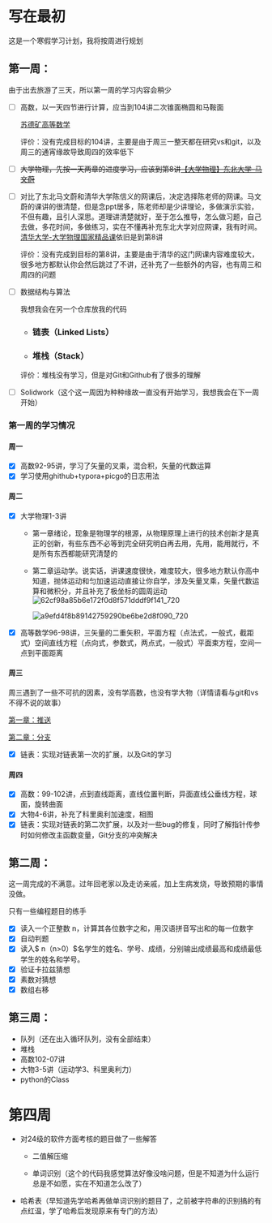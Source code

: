 # 写在最初
这是一个寒假学习计划，我将按周进行规划

## 第一周：

由于出去旅游了三天，所以第一周的学习内容会稍少

- [ ] 高数，以一天四节进行计算，应当到104讲二次锥面椭圆和马鞍面

  [苏德矿高等数学](https://www.bilibili.com/video/BV1Lt411r7NQ?spm_id_from=333.788.player.switch&vd_source=5233a63dd0b8f709a0cc0d7fd9a725f0&p=96)

  评价：没有完成目标的104讲，主要是由于周三一整天都在研究vs和git，以及周三的通宵缘故导致周四的效率低下

- [ ] ~~大学物理，先按一天两章的进度学习，应该到第8讲[【大学物理】东北大学-马文蔚](https://www.bilibili.com/video/BV1qW411H7UX/?share_source=copy_web&vd_source=cdf177ad665393b74a89c709a8ea89a3)~~ 

- [ ] 对比了东北马文蔚和清华大学陈信义的网课后，决定选择陈老师的网课。马文蔚的课讲的很清楚，但是念ppt居多，陈老师却是少讲理论，多做演示实验，不但有趣，且引人深思。道理讲清楚就好，至于怎么推导，怎么做习题，自己去做，多花时间，多做练习，实在不懂再补充东北大学对应网课，我有时间。[清华大学-大学物理国家精品课](https://www.bilibili.com/video/BV1Tt411T7Po?spm_id_from=333.788.recommend_more_video.1&vd_source=5233a63dd0b8f709a0cc0d7fd9a725f0)依旧是到第8讲

  评价：没有完成到目标的第8讲，主要是由于清华的这门网课内容难度较大，很多地方都默认你会然后跳过了不讲，还补充了一些额外的内容，也有周三和周四的问题

- [ ] 数据结构与算法

  我想我会在另一个仓库放我的代码

  - ### 链表（Linked Lists）

  - ### 堆栈（Stack）

  评价：堆栈没有学习，但是对Git和Github有了很多的理解

- [ ] Solidwork（这个这一周因为种种缘故一直没有开始学习，我想我会在下一周开始）

### 第一周的学习情况

#### 周一

- [x] 高数92-95讲，学习了矢量的叉乘，混合积，矢量的代数运算
- [x] 学习使用ghithub+typora+picgo的日志用法

#### 周二

- [x] 大学物理1-3讲

  - 第一章绪论，现象是物理学的根源，从物理原理上进行的技术创新才是真正的创新，有些东西不必等到完全研究明白再去用，先用，能用就行，不是所有东西都能研究清楚的

  - 第二章运动学。说实话，讲课速度很快，难度较大，很多地方默认你高中知道，抛体运动和匀加速运动直接让你自学，涉及矢量叉乘，矢量代数运算和微积分，并且补充了极坐标的圆周运动![62cf98a85b6e172f0d8f571dddf9f141_720](https://cdn.jsdelivr.net/gh/xixiluyaoyao/Note/202501212318958.png)

    ![a9efd4f8b89142759290be6be2d8f090_720](https://cdn.jsdelivr.net/gh/xixiluyaoyao/Note/202501212319393.png)

- [x] 高等数学96-98讲，三矢量的二重矢积，平面方程（点法式，一般式，截距式）空间直线方程（点向式，参数式，两点式，一般式）平面束方程，空间一点到平面距离

#### 周三

周三遇到了一些不可抗的因素，没有学高数，也没有学大物（详情请看与git和vs不得不说的故事）

[第一章：推送](https://github.com/xixiluyaoyao/Code/blob/main/README.md)

[第二章：分支](https://github.com/xixiluyaoyao/Code/blob/develop/README.md)

- [x] 链表：实现对链表第一次的扩展，以及Git的学习

#### 周四

- [x] 高数：99-102讲，点到直线距离，直线位置判断，异面直线公垂线方程，球面，旋转曲面
- [x] 大物4-6讲，补充了科里奥利加速度，相图
- [x] 链表：实现对链表的第二次扩展，以及对一些bug的修复，同时了解指针传参时如何修改主函数变量，Git分支的冲突解决

## 第二周：

这一周完成的不满意。过年回老家以及走访亲戚，加上生病发烧，导致预期的事情没做。

只有一些编程题目的练手

- [x] 读入一个正整数 n，计算其各位数字之和，用汉语拼音写出和的每一位数字
- [x] 自动判题
- [x] 读入$ n（n>0）$名学生的姓名、学号、成绩，分别输出成绩最高和成绩最低学生的姓名和学号。
- [x] 验证卡拉兹猜想
- [x] 素数对猜想
- [x] 数组右移

## 第三周：

- 队列（还在出入循环队列，没有全部结束）
- 堆栈
- 高数102-07讲
- 大物3-5讲（运动学3、科里奥利力）
- python的Class



# 第四周

- 对24级的软件方面考核的题目做了一些解答

  - 二值解压缩

  - 单词识别（这个的代码我感觉算法好像没啥问题，但是不知道为什么运行总是不如愿，实在不知道怎么改了）

- 哈希表（早知道先学哈希再做单词识别的题目了，之前被字符串的识别搞的有点红温，学了哈希后发现原来有专门的方法）



